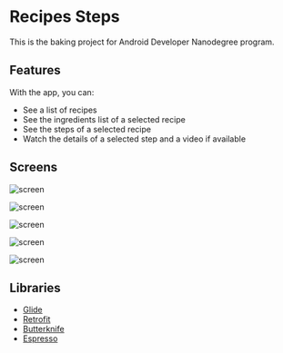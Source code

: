 # Recipes Steps

This is the baking project for Android Developer Nanodegree program.

## Features

With the app, you can:
* See a list of recipes
* See the ingredients list of a selected recipe
* See the steps of a selected recipe
* Watch the details of a selected step and a video if available

## Screens

![screen](../master/screens/phoneMain.png)

![screen](../master/screens/phoneDetails.png)

![screen](../master/screens/phoneStepDetails.png)

![screen](../master/screens/tabletDetails.png)

![screen](../master/screens/phoneMainLand.png)

## Libraries

* [Glide](https://bumptech.github.io/glide/)
* [Retrofit](https://github.com/square/retrofit)
* [Butterknife](http://jakewharton.github.io/butterknife/)
* [Espresso](https://developer.android.com/training/testing/espresso/)

